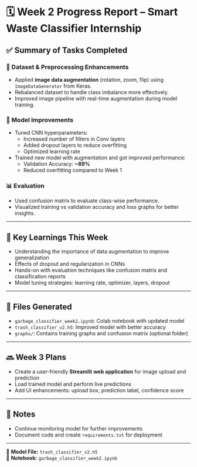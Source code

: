# 🗓️ Week 2 Progress Report – Smart Waste Classifier Internship

## ✅ Summary of Tasks Completed

### 📁 Dataset & Preprocessing Enhancements
- Applied **image data augmentation** (rotation, zoom, flip) using `ImageDataGenerator` from Keras.
- Rebalanced dataset to handle class imbalance more effectively.
- Improved image pipeline with real-time augmentation during model training.

### 🧠 Model Improvements
- Tuned CNN hyperparameters:
  - Increased number of filters in Conv layers
  - Added dropout layers to reduce overfitting
  - Optimized learning rate
- Trained new model with augmentation and got improved performance:
  - Validation Accuracy: **~89%**
  - Reduced overfitting compared to Week 1

### 📊 Evaluation
- Used confusion matrix to evaluate class-wise performance.
- Visualized training vs validation accuracy and loss graphs for better insights.

---

## 🔬 Key Learnings This Week
- Understanding the importance of data augmentation to improve generalization
- Effects of dropout and regularization in CNNs
- Hands-on with evaluation techniques like confusion matrix and classification reports
- Model tuning strategies: learning rate, optimizer, layers, dropout

---

## 📁 Files Generated
- `garbage_classifier_week2.ipynb`: Colab notebook with updated model
- `trash_classifier_v2.h5`: Improved model with better accuracy
- `graphs/`: Contains training graphs and confusion matrix (optional folder)

---

## 🔜 Week 3 Plans
- Create a user-friendly **Streamlit web application** for image upload and prediction
- Load trained model and perform live predictions
- Add UI enhancements: upload box, prediction label, confidence score

---

## 📌 Notes
- Continue monitoring model for further improvements
- Document code and create `requirements.txt` for deployment

---

🧪 **Model File:** `trash_classifier_v2.h5`  
📒 **Notebook:** `garbage_classifier_week2.ipynb`
